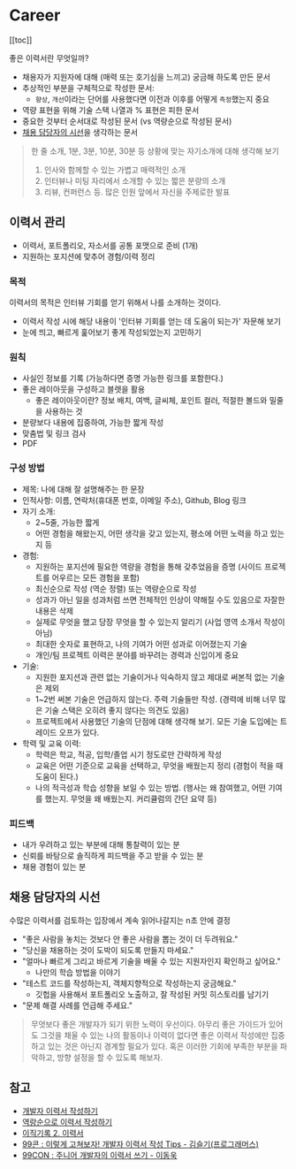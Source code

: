 # Career

[[toc]]

좋은 이력서란 무엇일까?

- 채용자가 지원자에 대해 (매력 또는 호기심을 느끼고) 궁금해 하도록 만든 문서
- 추상적인 부분을 구체적으로 작성한 문서:
    - `향상`, `개선`이라는 단어를 사용했다면 이전과 이후를 어떻게 `측정`했는지 중요
- 역량 표현을 위해 기술 스택 나열과 % 표현은 피한 문서
- 중요한 것부터 순서대로 작성된 문서 (vs 역량순으로 작성된 문서)
- [채용 담당자의 시선](#채용-담당자의-시선)을 생각하는 문서

> 한 줄 소개, 1분, 3분, 10분, 30분 등 상황에 맞는 자기소개에 대해 생각해 보기
> 1. 인사와 함께할 수 있는 가볍고 매력적인 소개
> 2. 인터뷰나 미팅 자리에서 소개할 수 있는 짧은 분량의 소개
> 3. 리뷰, 컨퍼런스 등. 많은 인원 앞에서 자신을 주제로한 발표

## 이력서 관리

- 이력서, 포트폴리오, 자소서를 공통 포맷으로 준비 (1개)
- 지원하는 포지션에 맞추어 경험/이력 정리
    
### 목적

이력서의 목적은 인터뷰 기회를 얻기 위해서 나를 소개하는 것이다.

- 이력서 작성 시에 해당 내용이 '인터뷰 기회를 얻는 데 도움이 되는가' 자문해 보기
- 눈에 띄고, 빠르게 훑어보기 좋게 작성되었는지 고민하기

### 원칙

- 사실인 정보를 기록 (가능하다면 증명 가능한 링크를 포함한다.)
- 좋은 레이아웃을 구성하고 블렛을 활용
    - 좋은 레이아웃이란? 정보 배치, 여백, 글씨체, 포인트 컬러, 적절한 볼드와 밀줄을 사용하는 것
- 분량보다 내용에 집중하여, 가능한 짧게 작성
- 맞춤법 및 링크 검사
- PDF

### 구성 방법

- 제목: 나에 대해 잘 설명해주는 한 문장
- 인적사항: 이름, 연락처(휴대폰 번호, 이메일 주소), Github, Blog 링크
- 자기 소개: 
    - 2~5줄, 가능한 짧게
    - 어떤 경험을 해왔는지, 어떤 생각을 갖고 있는지, 평소에 어떤 노력을 하고 있는지 등
- 경험:
    - 지원하는 포지션에 필요한 역량을 경험을 통해 갖추었음을 증명 (사이드 프로젝트를 어우르는 모든 경험을 포함)
    - 최신순으로 작성 (역순 정렬) 또는 역량순으로 작성 
    - 성과가 아닌 일을 성과처럼 쓰면 전체적인 인상이 약해질 수도 있음으로 자잘한 내용은 삭제
    - 실제로 무엇을 했고 당장 무엇을 할 수 있는지 알리기 (사업 영역 소개서 작성이 아님)
    - 최대한 숫자로 표현하고, 나의 기여가 어떤 성과로 이어졌는지 기술
    - 개인/팀 프로젝트 이력은 분야를 바꾸려는 경력과 신입이게 중요 
- 기술: 
    - 지원한 포지션과 관련 없는 기술이거나 익숙하지 않고 제대로 써본적 없는 기술은 제외
    - 1~2번 써본 기술은 언급하지 않는다. 주력 기술들만 작성. (경력에 비해 너무 많은 기술 스택은 오히려 좋지 않다는 의견도 있음)
    - 프로젝트에서 사용했던 기술의 단점에 대해 생각해 보기. 모든 기술 도입에는 트레이드 오프가 있다.
- 학력 및 교육 이력: 
    - 학력은 학교, 적공, 입학/졸업 시기 정도로만 간략하게 작성
    - 교육은 어떤 기준으로 교육을 선택하고, 무엇을 배웠는지 정리 (경험이 적을 때 도움이 된다.)
    - 나의 적극성과 학습 성향을 보일 수 있는 방법. (행사는 왜 참여했고, 어떤 기여를 했는지. 무엇을 왜 배웠는지. 커리큘럼의 간단 요약 등)

### 피드백

- 내가 우려하고 있는 부분에 대해 통찰력이 있는 분
- 신뢰를 바탕으로 솔직하게 피드백을 주고 받을 수 있는 분
- 채용 경험이 있는 분

## 채용 담당자의 시선

수많은 이력서를 검토하는 입장에서 계속 읽어나갈지는 n초 안에 결정

- "좋은 사람을 놓치는 것보다 안 좋은 사람을 뽑는 것이 더 두려워요."
- "당신을 채용하는 것이 도박이 되도록 만들지 마세요."
- "얼마나 빠르게 그리고 바르게 기술을 배울 수 있는 지원자인지 확인하고 싶어요."
    - 나만의 학습 방법을 이야기
- "테스트 코드를 작성하는지, 객체지향적으로 작성하는지 궁금해요."
    - 깃헙을 사용해서 포트폴리오 노출하고, 잘 작성된 커밋 히스토리를 남기기
- "문제 해결 사례를 언급해 주세요."

> 무엇보다 좋은 개발자가 되기 위한 노력이 우선이다. 아무리 좋은 가이드가 있어도 그것을 채울 수 있는 나의 활동이나 이력이 없다면 좋은 이력서 작성에만 집중하고 있는 것은 아닌지 경계할 필요가 있다. 혹은 이러한 기회에 부족한 부분을 파악하고, 방향 설정을 할 수 있도록 해보자.

## 참고

- [개발자 이력서 작성하기](https://brunch.co.kr/@hee072794/132?fbclid=IwAR1I5koDXJkWttcvXO_LigdRDJUxwh_OG-AeitHp1OUgmXBBQN_-7hgD-UY)
- [역랑순으로 이력서 작성하기](https://m.facebook.com/100000557305988/posts/3477505705611305/?d=n)
- [이직기록 2. 이력서](https://jbee.io/career/2020-turnover-2/)
- [99콘 : 이렇게 고쳐보자! 개발자 이력서 작성 Tips - 김슬기(프로그래머스)](https://speakerdeck.com/weirdx/99kon-ireohge-gocyeoboja-gaebalja-iryeogseo-jagseong-tips-gimseulgi-peurogeuraemeoseu?slide=35)
- [99CON : 주니어 개발자의 이력서 쓰기 - 이동욱](https://speakerdeck.com/weirdx/99con-junieo-gaebaljayi-iryeogseo-sseugi-idongug)
